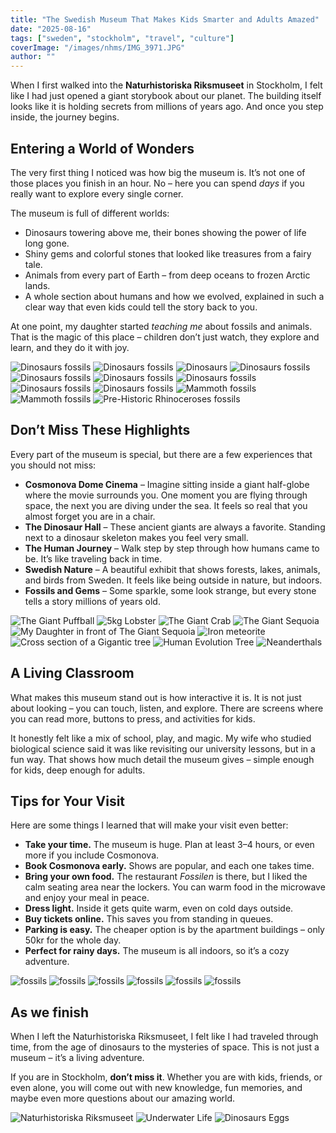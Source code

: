 ```yaml
---
title: "The Swedish Museum That Makes Kids Smarter and Adults Amazed"
date: "2025-08-16"
tags: ["sweden", "stockholm", "travel", "culture"]
coverImage: "/images/nhms/IMG_3971.JPG"
author: ""
---
```


When I first walked into the **Naturhistoriska Riksmuseet** in Stockholm, I felt like I had just opened a giant storybook about our planet. The building itself looks like it is holding secrets from millions of years ago. And once you step inside, the journey begins.

## Entering a World of Wonders

The very first thing I noticed was how big the museum is. It’s not one of those places you finish in an hour. No – here you can spend *days* if you really want to explore every single corner.

The museum is full of different worlds:

* Dinosaurs towering above me, their bones showing the power of life long gone.
* Shiny gems and colorful stones that looked like treasures from a fairy tale.
* Animals from every part of Earth – from deep oceans to frozen Arctic lands.
* A whole section about humans and how we evolved, explained in such a clear way that even kids could tell the story back to you.

At one point, my daughter started *teaching me* about fossils and animals. That is the magic of this place – children don’t just watch, they explore and learn, and they do it with joy.

<!--gallery-->
![Dinosaurs fossils](/images/nhms/IMG_3947.JPG)
![Dinosaurs fossils](/images/nhms/IMG_3949.JPG)
![Dinosaurs](/images/nhms/IMG_3974.JPG)
![Dinosaurs fossils](/images/nhms/IMG_3975.JPG)
![Dinosaurs fossils](/images/nhms/IMG_3981.JPG)
![Dinosaurs fossils](/images/nhms/IMG_3985.JPG)
![Dinosaurs fossils](/images/nhms/IMG_3986.JPG)
![Dinosaurs fossils](/images/nhms/IMG_3987.JPG)
![Dinosaurs fossils](/images/nhms/IMG_3989.JPG)
![Mammoth fossils](/images/nhms/IMG_3999.JPG)
![Mammoth fossils](/images/nhms/IMG_4002.JPG)
![Pre-Historic Rhinoceroses fossils](/images/nhms/IMG_4005.JPG)
<!--gallery-->

## Don’t Miss These Highlights

Every part of the museum is special, but there are a few experiences that you should not miss:

* **Cosmonova Dome Cinema** – Imagine sitting inside a giant half-globe where the movie surrounds you. One moment you are flying through space, the next you are diving under the sea. It feels so real that you almost forget you are in a chair.
* **The Dinosaur Hall** – These ancient giants are always a favorite. Standing next to a dinosaur skeleton makes you feel very small.
* **The Human Journey** – Walk step by step through how humans came to be. It’s like traveling back in time.
* **Swedish Nature** – A beautiful exhibit that shows forests, lakes, animals, and birds from Sweden. It feels like being outside in nature, but indoors.
* **Fossils and Gems** – Some sparkle, some look strange, but every stone tells a story millions of years old.

<!--gallery-->
![The Giant Puffball](/images/nhms/IMG_3923.JPG)
![5kg Lobster](/images/nhms/IMG_3926.JPG)
![The Giant Crab](/images/nhms/IMG_3929.JPG)
![The Giant Sequoia](/images/nhms/IMG_3934.JPG)
![My Daughter in front of The Giant Sequoia](/images/nhms/IMG_3933.JPG)
![Iron meteorite](/images/nhms/IMG_3936.JPG)
![Cross section of a Gigantic tree](/images/nhms/IMG_3952.JPG)
![Human Evolution Tree](/images/nhms/IMG_3995.JPG)
![Neanderthals](/images/nhms/IMG_4006.JPG)
<!--gallery-->

## A Living Classroom

What makes this museum stand out is how interactive it is. It is not just about looking – you can touch, listen, and explore. There are screens where you can read more, buttons to press, and activities for kids.

It honestly felt like a mix of school, play, and magic. My wife who studied biological science said it was like revisiting our university lessons, but in a fun way. That shows how much detail the museum gives – simple enough for kids, deep enough for adults.

## Tips for Your Visit

Here are some things I learned that will make your visit even better:

* **Take your time.** The museum is huge. Plan at least 3–4 hours, or even more if you include Cosmonova.
* **Book Cosmonova early.** Shows are popular, and each one takes time.
* **Bring your own food.** The restaurant *Fossilen* is there, but I liked the calm seating area near the lockers. You can warm food in the microwave and enjoy your meal in peace.
* **Dress light.** Inside it gets quite warm, even on cold days outside.
* **Buy tickets online.** This saves you from standing in queues.
* **Parking is easy.** The cheaper option is by the apartment buildings – only 50kr for the whole day.
* **Perfect for rainy days.** The museum is all indoors, so it’s a cozy adventure.

<!--gallery-->
![fossils](/images/nhms/IMG_3937.JPG)
![fossils](/images/nhms/IMG_3939.JPG)
![fossils](/images/nhms/IMG_3943.JPG)
![fossils](/images/nhms/IMG_3979.JPG)
![fossils](/images/nhms/IMG_3982.JPG)
![fossils](/images/nhms/IMG_3983.JPG)
<!--gallery-->

## As we finish

When I left the Naturhistoriska Riksmuseet, I felt like I had traveled through time, from the age of dinosaurs to the mysteries of space. This is not just a museum – it’s a living adventure.

If you are in Stockholm, **don’t miss it**. Whether you are with kids, friends, or even alone, you will come out with new knowledge, fun memories, and maybe even more questions about our amazing world.

<!--gallery-->
![Naturhistoriska Riksmuseet](/images/nhms/IMG_3909.JPG)
![Underwater Life](/images/nhms/IMG_4013.JPG)
![Dinosaurs Eggs](/images/nhms/IMG_3976.JPG)
<!--gallery-->
